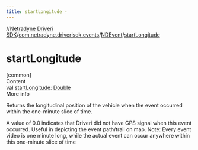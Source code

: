 ```yaml
---
title: startLongitude -
---
```

//[Netradyne Driveri SDK](../../index.md)/[com.netradyne.driverisdk.events](../index.md)/[NDEvent](index.md)/[startLongitude](start-longitude.md)



# startLongitude  
[common]  
Content  
val [startLongitude](start-longitude.md): [Double](https://kotlinlang.org/api/latest/jvm/stdlib/kotlin/-double/index.html)  
More info  


Returns the longitudinal position of the vehicle when the event occurred within the one-minute slice of time.



A value of 0.0 indicates that Driveri did not have GPS signal when this event occurred. Useful in depicting the event path/trail on map. Note: Every event video is one minute long, while the actual event can occur anywhere within this one-minute slice of time

  



